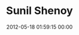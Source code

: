 ---
title: "Sunil Shenoy"
date: 2012-05-18 01:59:15 00:00
permalink: /sunilshenoy
twitter: "ssunil"
likes: [43,771,724,96,37]
id: 158
gravatar: "http://www.gravatar.com/avatar/dd0180692ff6e08a011b230eda650560"
---